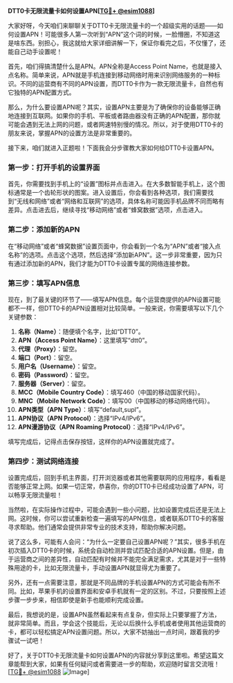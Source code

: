 **DTT0卡无限流量卡如何设置APN[[TG💪+ @esim1088](https://t.me/s/esim1088)]**

大家好呀，今天咱们来聊聊关于DTT0卡无限流量卡的一个超级实用的话题——如何设置APN！可能很多人第一次听到“APN”这个词的时候，一脸懵圈，不知道这是啥东西。别担心，我这就给大家详细讲解一下，保证你看完之后，不仅懂了，还能自己动手设置呢！

首先，咱们得搞清楚什么是APN。APN全称是Access Point Name，也就是接入点名称。简单来说，APN就是手机连接到移动网络时用来识别网络服务的一种标识。不同的运营商有不同的APN设置，而DTT0卡作为一款无限流量卡，自然也有它独特的APN配置方式。

那么，为什么要设置APN呢？其实，设置APN主要是为了确保你的设备能够正确地连接到互联网。如果你的手机、平板或者路由器没有正确的APN配置，那你就可能会遇到无法上网的问题，或者网速特别慢的情况。所以，对于使用DTT0卡的朋友来说，掌握APN的设置方法是非常重要的。

接下来，咱们就进入正题啦！下面我会分步骤教大家如何给DTT0卡设置APN。

### 第一步：打开手机的设置界面

首先，你需要找到手机上的“设置”图标并点击进入。在大多数智能手机上，这个图标通常是一个齿轮形状的图案。进入设置后，你会看到各种选项，我们需要找到“无线和网络”或者“网络和互联网”的选项，具体名称可能因手机品牌不同而略有差异。点击进去后，继续寻找“移动网络”或者“蜂窝数据”选项，点击进入。

### 第二步：添加新的APN

在“移动网络”或者“蜂窝数据”设置页面中，你会看到一个名为“APN”或者“接入点名称”的选项。点击这个选项，然后选择“添加新APN”。这一步非常重要，因为只有通过添加新的APN，我们才能为DTT0卡设置专属的网络连接参数。

### 第三步：填写APN信息

现在，到了最关键的环节了——填写APN信息。每个运营商提供的APN设置可能都不一样，但DTT0卡的APN设置相对比较简单。一般来说，你需要填写以下几个关键参数：

1. **名称（Name）**：随便填个名字，比如“DTT0”。
2. **APN（Access Point Name）**：这里填写“dtt0”。
3. **代理（Proxy）**：留空。
4. **端口（Port）**：留空。
5. **用户名（Username）**：留空。
6. **密码（Password）**：留空。
7. **服务器（Server）**：留空。
8. **MCC（Mobile Country Code）**：填写460（中国的移动国家代码）。
9. **MNC（Mobile Network Code）**：填写00（中国移动的移动网络代码）。
10. **APN类型（APN Type）**：填写“default,supl”。
11. **APN协议（APN Protocol）**：选择“IPv4/IPv6”。
12. **APN漫游协议（APN Roaming Protocol）**：选择“IPv4/IPv6”。

填写完成后，记得点击保存按钮，这样你的APN设置就完成了。

### 第四步：测试网络连接

设置完成后，回到手机主界面，打开浏览器或者其他需要联网的应用程序，看看是否能够正常上网。如果一切正常，恭喜你，你的DTT0卡已经成功设置了APN，可以畅享无限流量啦！

当然啦，在实际操作过程中，可能会遇到一些小问题，比如设置完成后还是无法上网。这时候，你可以尝试重新检查一遍填写的APN信息，或者联系DTT0卡的客服寻求帮助。他们通常会提供非常专业的技术支持，帮助你解决问题。

说了这么多，可能有人会问：“为什么一定要自己设置APN呢？”其实，很多手机在初次插入DTT0卡的时候，系统会自动检测并尝试匹配合适的APN设置。但是，由于运营商之间的差异性，自动匹配有时候并不能完全满足需求，尤其是对于一些特殊用途的卡，比如无限流量卡，手动设置APN就显得尤为重要了。

另外，还有一点需要注意，那就是不同品牌的手机设置APN的方式可能会有所不同。比如，苹果手机的设置界面和安卓手机就有一定的区别。不过，只要按照上述步骤一步步来，相信即使是新手也能顺利完成设置。

最后，我想说的是，设置APN虽然看起来有点复杂，但实际上只要掌握了方法，就非常简单。而且，学会这个技能后，无论以后换什么手机或者使用其他运营商的卡，都可以轻松搞定APN设置问题。所以，大家不妨抽出一点时间，跟着我的步骤试一试吧！

好了，关于DTT0卡无限流量卡如何设置APN的内容就分享到这里啦。希望这篇文章能帮到大家，如果有任何疑问或者需要进一步的帮助，欢迎随时留言交流哦！[[TG💪+ @esim1088](https://t.me/s/esim1088) ![Image](https://i.postimg.cc/4NQfJmqS/Snipaste-2025-05-13-00-14-12.png)]